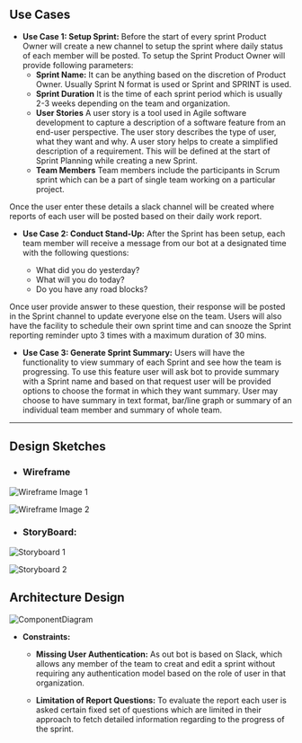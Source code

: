 ## Use Cases

* **Use Case 1: Setup Sprint:** Before the start of every sprint Product Owner will create a new channel to setup the sprint where daily status of each member will be posted. To setup the Sprint Product Owner will provide following parameters:
	* **Sprint Name:** It can be anything based on the discretion of Product Owner. Usually Sprint N format is used or Sprint <DATE> and SPRINT <PURPOSE> is used.
	* **Sprint Duration** It is the time of each sprint period which is usually 2-3 weeks depending on the team and organization.
	* **User Stories** A user story is a tool used in Agile software development to capture a description of a software feature from an end-user perspective. The user story describes the type of user, what they want and why. A user story helps to create a simplified description of a requirement. This will be defined at the start of Sprint Planning while creating a new Sprint.
	* **Team Members** Team members include the participants in Scrum sprint which can be a part of single team working on a particular project. 

Once the user enter these details a slack channel will be created where reports of each user will be posted based on their daily work report.

* **Use Case 2: Conduct Stand-Up:** After the Sprint has been setup, each team member will receive a message from our bot at a designated time with the following questions:

	* What did you do yesterday?
	* What will you do today?
	* Do you have any road blocks?

Once user provide answer to these question, their response will be posted in the Sprint channel to update everyone else on the team. Users will also have the facility to schedule their own sprint time and can snooze the Sprint reporting reminder upto 3 times with a maximum duration of 30 mins.

* **Use Case 3: Generate Sprint Summary:** Users will have the functionality to view summary of each Sprint and see how the team is progressing. To use this feature user will ask bot to provide summary with a Sprint name and based on that request user will be provided options to choose the format in which they want summary. User may choose to have summary in text format, bar/line graph or summary of an individual team member and summary of whole team. 

___________

## Design Sketches

* ### Wireframe


![Wireframe Image 1](https://github.ncsu.edu/dsuri/CSC510-Project/blob/master/Milestone1/wireframe1.PNG)


![Wireframe Image 2](https://github.ncsu.edu/dsuri/CSC510-Project/blob/master/Milestone1/wireframe2.PNG) 


* ### StoryBoard:


![Storyboard 1](https://github.ncsu.edu/dsuri/CSC510-Project/blob/master/Milestone1/storyboard1.PNG)

![Storyboard 2](https://github.ncsu.edu/dsuri/CSC510-Project/blob/master/Milestone1/storyboard2.PNG)


## Architecture Design

![ComponentDiagram](https://github.ncsu.edu/dsuri/CSC510-Project/blob/master/Milestone1/ComponentDiagram.png)

* **Constraints:**
	* **Missing User Authentication:** As out bot is based on Slack, which allows any member of the team to creat and edit a sprint without requiring any authentication model based on the role of user in that organization.

	* **Limitation of Report Questions:** To evaluate the report each user is asked certain fixed set of questions which are limited in their approach to fetch detailed information regarding to the progress of the sprint.



